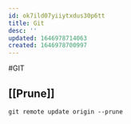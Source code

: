 ```yaml
---
id: ok7ild07yiiytxdus30p6tt
title: Git
desc: ''
updated: 1646978714063
created: 1646978700997
---
```


#GIT    

## [[Prune]]
`git remote update origin --prune`
